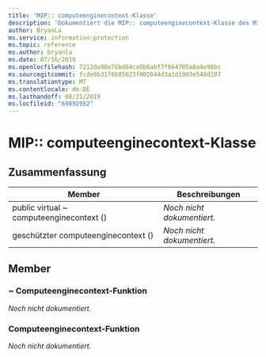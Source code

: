 ```yaml
---
title: 'MIP:: computeenginecontext-Klasse'
description: 'Dokumentiert die MIP:: computeenginecontext-Klasse des Microsoft Information Protection (MIP) SDK.'
author: BryanLa
ms.service: information-protection
ms.topic: reference
ms.author: bryanla
ms.date: 07/16/2019
ms.openlocfilehash: 7212da96e76bd64ca5b6abf7f664705a8a4e98bc
ms.sourcegitcommit: fcde8b31f8685023f002044d3a1d1903e548d207
ms.translationtype: MT
ms.contentlocale: de-DE
ms.lasthandoff: 08/21/2019
ms.locfileid: "69892952"
---
```

# <a name="class-mipcomputeenginecontext"></a>MIP:: computeenginecontext-Klasse 
  
## <a name="summary"></a>Zusammenfassung
 Member                        | Beschreibungen                                
--------------------------------|---------------------------------------------
public virtual ~ computeenginecontext ()  | _Noch nicht dokumentiert._
geschützter computeenginecontext ()  | _Noch nicht dokumentiert._
  
## <a name="members"></a>Member
  
### <a name="computeenginecontext-function"></a>~ Computeenginecontext-Funktion
_Noch nicht dokumentiert._

  
### <a name="computeenginecontext-function"></a>Computeenginecontext-Funktion
_Noch nicht dokumentiert._
